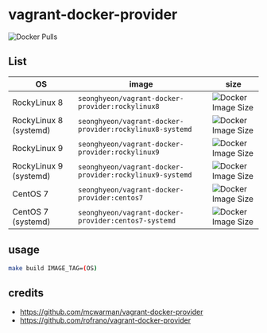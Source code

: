 # vagrant-docker-provider

![Docker Pulls](https://img.shields.io/docker/pulls/seonghyeon/vagrant-docker-provider?logo=docker&logoColor=white)

## List

| OS                     | image                                                    | size                                                                                                                  |
|------------------------|----------------------------------------------------------|-----------------------------------------------------------------------------------------------------------------------|
| RockyLinux 8           | `seonghyeon/vagrant-docker-provider:rockylinux8`         | ![Docker Image Size](https://img.shields.io/docker/image-size/seonghyeon/vagrant-docker-provider/rockylinux8)         |
| RockyLinux 8 (systemd) | `seonghyeon/vagrant-docker-provider:rockylinux8-systemd` | ![Docker Image Size](https://img.shields.io/docker/image-size/seonghyeon/vagrant-docker-provider/rockylinux8-systemd) |
| RockyLinux 9           | `seonghyeon/vagrant-docker-provider:rockylinux9`         | ![Docker Image Size](https://img.shields.io/docker/image-size/seonghyeon/vagrant-docker-provider/rockylinux9)         |
| RockyLinux 9 (systemd) | `seonghyeon/vagrant-docker-provider:rockylinux9-systemd` | ![Docker Image Size](https://img.shields.io/docker/image-size/seonghyeon/vagrant-docker-provider/rockylinux9-systemd) |
| CentOS 7               | `seonghyeon/vagrant-docker-provider:centos7`             | ![Docker Image Size](https://img.shields.io/docker/image-size/seonghyeon/vagrant-docker-provider/centos7)             |
| CentOS 7 (systemd)     | `seonghyeon/vagrant-docker-provider:centos7-systemd`     | ![Docker Image Size](https://img.shields.io/docker/image-size/seonghyeon/vagrant-docker-provider/centos7-systemd)     |

## usage

```sh
make build IMAGE_TAG=(OS)
```

## credits
- https://github.com/mcwarman/vagrant-docker-provider
- https://github.com/rofrano/vagrant-docker-provider

